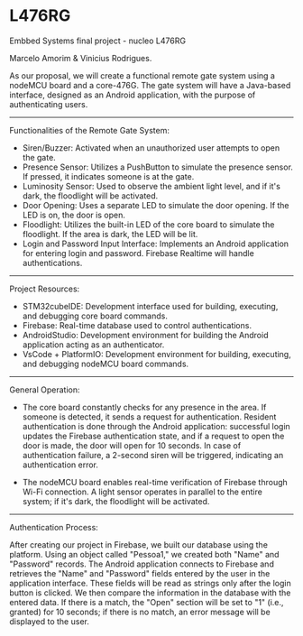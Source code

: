 # L476RG
Embbed Systems final project - nucleo L476RG

Marcelo Amorim & Vinicius Rodrigues.

As our proposal, we will create a functional remote gate system using a nodeMCU board and a core-476G.
The gate system will have a Java-based interface, designed as an Android application, with the purpose of authenticating users.

___________________________________________________________________________________________________________________________________
Functionalities of the Remote Gate System:

- Siren/Buzzer: Activated when an unauthorized user attempts to open the gate.
- Presence Sensor: Utilizes a PushButton to simulate the presence sensor. If pressed, it indicates someone is at the gate.
- Luminosity Sensor: Used to observe the ambient light level, and if it's dark, the floodlight will be activated.
- Door Opening: Uses a separate LED to simulate the door opening. If the LED is on, the door is open.
- Floodlight: Utilizes the built-in LED of the core board to simulate the floodlight. If the area is dark, the LED will be lit.
- Login and Password Input Interface: Implements an Android application for entering login and password. Firebase Realtime will handle authentications.

____________________________________________________________________________________________________________________________________
Project Resources:

- STM32cubeIDE: Development interface used for building, executing, and debugging core board commands.
- Firebase: Real-time database used to control authentications.
- AndroidStudio: Development environment for building the Android application acting as an authenticator.
- VsCode + PlatformIO: Development environment for building, executing, and debugging nodeMCU board commands.

____________________________________________________________________________________________________________________________________
General Operation:

- The core board constantly checks for any presence in the area. If someone is detected, it sends a request for authentication.
Resident authentication is done through the Android application: successful login updates the Firebase authentication state,
and if a request to open the door is made, the door will open for 10 seconds. In case of authentication failure,
a 2-second siren will be triggered, indicating an authentication error.

- The nodeMCU board enables real-time verification of Firebase through Wi-Fi connection. A light sensor operates in parallel to the entire system;
if it's dark, the floodlight will be activated.

____________________________________________________________________________________________________________________________________
Authentication Process:

After creating our project in Firebase, we built our database using the platform. Using an object called "Pessoa1," 
we created both "Name" and "Password" records. The Android application connects to Firebase and retrieves the "Name" and "Password" 
fields entered by the user in the application interface. These fields will be read as strings only after the login button is clicked.
We then compare the information in the database with the entered data. If there is a match, the "Open" section will be set to "1" (i.e., granted)
for 10 seconds; if there is no match, an error message will be displayed to the user.
